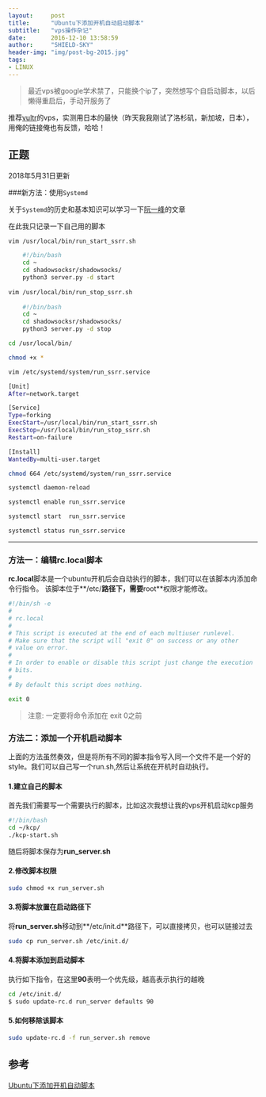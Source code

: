 ```yaml
---
layout:     post
title:      "Ubuntu下添加开机自动启动脚本"
subtitle:   "vps操作杂记"
date:       2016-12-10 13:58:59
author:     "SHIELD-SKY"
header-img: "img/post-bg-2015.jpg"
tags:
- LINUX
---
```


>最近vps被google学术禁了，只能换个ip了，突然想写个自启动脚本，以后懒得重启后，手动开服务了

推荐[vultr](http://www.vultr.com/?ref=6913433)的vps，实测用日本的最快（昨天我我刚试了洛杉矶，新加坡，日本），用俺的链接俺也有反馈，哈哈！

## 正题

2018年5月31日更新

###新方法：使用`Systemd`

关于`Systemd`的历史和基本知识可以学习一下[阮一峰](http://www.ruanyifeng.com/blog/2016/03/systemd-tutorial-commands.html)的文章

在此我只记录一下自己用的脚本

```bash
vim /usr/local/bin/run_start_ssrr.sh

	#!/bin/bash
	cd ~
	cd shadowsocksr/shadowsocks/
	python3 server.py -d start
	
vim /usr/local/bin/run_stop_ssrr.sh
	
	#!/bin/bash
	cd ~
	cd shadowsocksr/shadowsocks/
	python3 server.py -d stop

cd /usr/local/bin/

chmod +x *

vim /etc/systemd/system/run_ssrr.service

[Unit]
After=network.target

[Service]
Type=forking
ExecStart=/usr/local/bin/run_start_ssrr.sh
ExecStop=/usr/local/bin/run_stop_ssrr.sh
Restart=on-failure

[Install]
WantedBy=multi-user.target

chmod 664 /etc/systemd/system/run_ssrr.service

systemctl daemon-reload 

systemctl enable run_ssrr.service

systemctl start  run_ssrr.service

systemctl status run_ssrr.service

```
----
### 方法一：编辑rc.local脚本

**rc.local**脚本是一个ubuntu开机后会自动执行的脚本，我们可以在该脚本内添加命令行指令。
该脚本位于**/etc/**路径下，需要**root**权限才能修改。

```bash
#!/bin/sh -e
#
# rc.local
#
# This script is executed at the end of each multiuser runlevel.
# Make sure that the script will "exit 0" on success or any other
# value on error.
#
# In order to enable or disable this script just change the execution
# bits.
#
# By default this script does nothing.

exit 0
```

>注意: 一定要将命令添加在 exit 0之前



### 方法二：添加一个开机启动脚本

上面的方法虽然奏效，但是将所有不同的脚本指令写入同一个文件不是一个好的style。我们可以自己写一个run.sh,然后让系统在开机时自动执行。

#### 1.建立自己的脚本

首先我们需要写一个需要执行的脚本，比如这次我想让我的vps开机启动kcp服务

```bash
#!/bin/bash
cd ~/kcp/
./kcp-start.sh
```

随后将脚本保存为**run_server.sh**

#### 2.修改脚本权限

```bash
sudo chmod +x run_server.sh
```

#### 3.将脚本放置在启动路径下

将**run_server.sh**移动到**/etc/init.d**路径下，可以直接拷贝，也可以链接过去

```bash
sudo cp run_server.sh /etc/init.d/
```

#### 4.将脚本添加到启动脚本

执行如下指令，在这里**90**表明一个优先级，越高表示执行的越晚

```bash
cd /etc/init.d/
$ sudo update-rc.d run_server defaults 90
```

#### 5.如何移除该脚本

```bash
sudo update-rc.d -f run_server.sh remove
```


## 参考

[Ubuntu下添加开机自动脚本](http://jackqdyulei.github.io/2016/03/06/linux-auto-script/)

